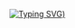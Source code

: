[![Typing SVG](https://readme-typing-svg.herokuapp.com?font=Akshar&duration=6000&color=F70000&center=true&vCenter=true&multiline=true&height=100&lines=Hi+my+name+is+Momin.;I+am+looking+for+a+backend+intern+position+%3A))](https://git.io/typing-svg)
